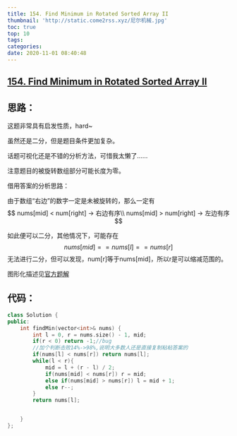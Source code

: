 ```yaml
---
title: 154. Find Minimum in Rotated Sorted Array II
thumbnail: 'http://static.come2rss.xyz/尼尔机械.jpg'
toc: true
top: 10
tags:
categories:
date: 2020-11-01 08:40:48
---
```






## [154. Find Minimum in Rotated Sorted Array II](https://leetcode-cn.com/problems/find-minimum-in-rotated-sorted-array-ii/)

## 思路：

这题非常具有启发性质，hard~

<!-- more -->

虽然还是二分，但是题目条件更加复杂。

话题可视化还是不错的分析方法，可惜我太懒了……

注意题目的被旋转数组部分可能长度为零。

借用答案的分析思路：

由于数组“右边”的数字一定是未被旋转的，那么一定有
$$
nums[mid] < num[right] -> 右边有序\\
nums[mid] > num[right] -> 左边有序
$$


如此便可以二分，其他情况下，可能存在
$$
nums[mid] == nums[l] == nums[r]
$$
无法进行二分，但可以发现，num[r]等于nums[mid]，所以r是可以缩减范围的。



图形化描述见[官方题解](https://leetcode-cn.com/problems/find-minimum-in-rotated-sorted-array-ii/solution/xun-zhao-xuan-zhuan-pai-xu-shu-zu-zhong-de-zui--16/)

## 代码：

```c++
class Solution {
public:
    int findMin(vector<int>& nums) {
        int l = 0, r = nums.size() - 1, mid;
        if(r < 0) return -1;//bug
        //加个判断击败14%->98%,说明大多数人还是直接复制粘粘答案的
        if(nums[l] < nums[r]) return nums[l];
        while(l < r){
            mid = l + (r - l) / 2;
            if(nums[mid] < nums[r]) r = mid;
            else if(nums[mid] > nums[r]) l = mid + 1;
            else r--; 
        }
        return nums[l];


    }
};

```